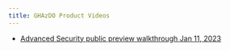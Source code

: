 ```yaml
---
title: GHAzDO Product Videos
---
```


- [Advanced Security public preview walkthrough Jan 11, 2023](https://github.rewatch.com/video/r8gtr1z36uysw8vp-advanced-security-public-preview-walkthrough-jan-11-2023)